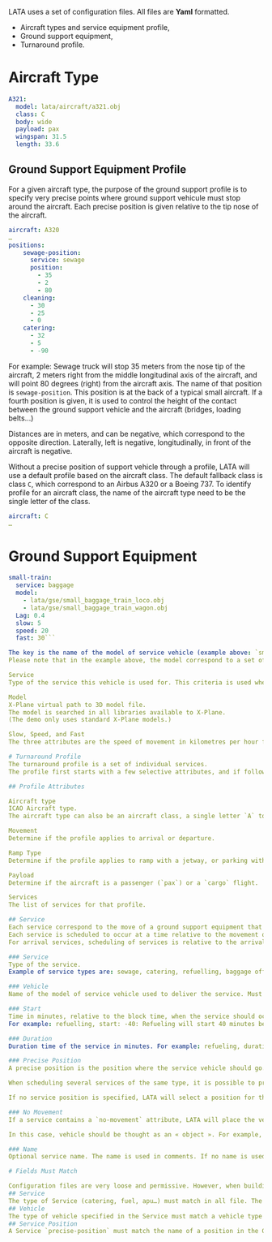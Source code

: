 LATA uses a set of configuration files. All files are **Yaml** formatted.
- Aircraft types and service equipment profile,
- Ground support equipment,
- Turnaround profile.
# Aircraft Type

```yaml
A321:
  model: lata/aircraft/a321.obj
  class: C
  body: wide
  payload: pax
  wingspan: 31.5
  length: 33.6
```

## Ground Support Equipment Profile
For a given aircraft type, the purpose of the ground support profile is to specify very precise points where ground support vehicule must stop around the aircraft.
Each precise position is given relative to the tip nose of the aircraft.

```yaml
aircraft: A320
…
positions:
    sewage-position:
      service: sewage
      position:
        - 35
        - 2
        - 80
    cleaning:
      - 30
      - 25
      - 0
    catering:
      - 32
      - 5
      - -90
```

For example: Sewage truck will stop 35 meters from the nose tip of the aircraft, 2 meters right from the middle longitudinal axis of the aircraft, and will point 80 degrees (right) from the aircraft axis. The name of that position is `sewage-position`. This position is at the back of a typical small aircraft. If a fourth position is given, it is used to control the height of the contact between the ground support vehicle and the aircraft (bridges, loading belts…)

Distances are in meters, and can be negative, which correspond to the opposite direction. Laterally, left is negative, longitudinally, in front of the aircraft is negative.

Without a precise position of support vehicle through a profile, LATA will use a default profile based on the aircraft class. The default fallback class is class `C`, which correspond to an Airbus A320 or a Boeing 737. To identify profile for an aircraft class, the name of the aircraft type need to be the single letter of the class.

```yaml
aircraft: C
…
```

# Ground Support Equipment

```yaml
small-train:
  service: baggage
  model:
    - lata/gse/small_baggage_train_loco.obj
    - lata/gse/small_baggage_train_wagon.obj
  Lag: 0.4
  slow: 5
  speed: 20
  fast: 30```

The key is the name of the model of service vehicle (example above: `small-train`).
Please note that in the example above, the model correspond to a set of more than one object chained together, one after the other, each after a `lag` distance.

Service
Type of the service this vehicle is used for. This criteria is used when selecting a vehicle for a service.

Model
X-Plane virtual path to 3D model file.
The model is searched in all libraries available to X-Plane.
(The demo only uses standard X-Plane models.)

Slow, Speed, and Fast
The three attributes are the speed of movement in kilometres per hour for the vehicle. Fast is the speed on service roads. Normal is the speed on ramps. Slow is the speed when closing to the aircraft.

# Turnaround Profile
The turnaround profile is a set of individual services.
The profile first starts with a few selective attributes, and if followed by one or more services.

## Profile Attributes

Aircraft type
ICAO Aircraft type.
The aircraft type can also be an aircraft class, a single letter `A` to `F`, which characterise all aircrafts of that class.

Movement
Determine if the profile applies to arrival or departure.

Ramp Type
Determine if the profile applies to ramp with a jetway, or parking with jetway.

Payload
Determine if the aircraft is a passenger (`pax`) or a `cargo` flight.

Services
The list of services for that profile.

## Service
Each service correspond to the move of a ground support equipment that first travels from a *parking* to the ramp, then delivers the service to the aircraft, and finally leaves the ramp to a final *destination*.
Each service is scheduled to occur at a time relative to the movement of the flight.
For arrival services, scheduling of services is relative to the arrival time of the flight which correspond to the on-block time. For departure services, scheduling is relative the departure time of the flight, which correspond to the off-block time.

### Service
Type of the service.
Example of service types are: sewage, catering, refuelling, baggage offloading or loading, cargo handling, water, APU, cones…

### Vehicle
Name of the model of service vehicle used to deliver the service. Must correspond to the model of a Ground Support Equipment above.

### Start
Time in minutes, relative to the block time, when the service should occur.
For example: refuelling, start: -40: Refueling will start 40 minutes before the off-bloxk departure time.

### Duration
Duration time of the service in minutes. For example: refueling, duration: 25. Refueling will last 25 minutes after arrival of the service vehicle next to the aircraft. After 25 minutes, the service vehicle will leave to ramp area to its destination.

### Precise Position
A precise position is the position where the service vehicle should go.

When scheduling several services of the same type, it is possible to precise which position to select to avoid these vehicle to collide at the same position. For example, when scheduling two fuel services, it is possible to send each fuel truck under each wing.

If no service position is specified, LATA will select a position for the service. If no position is found, the center of the ramp is selected.

### No Movement
If a service contains a `no-movement` attribute, LATA will place the vehicle for the corresponding service at the service time but will not animate the vehicle. It will remove the vehicle at the end of the service.

In this case, vehicle should be thought as an « object ». For example, it is possible to place cones or chocks around the aircraft and have them disappear at the end of the turnaround. Cones or chocks will appear and disappear but will not be animated.

### Name
Optional service name. The name is used in comments. If no name is used, LATA will assign a unique name.

# Fields Must Match

Configuration files are very loose and permissive. However, when building activity, a few fields must match.
## Service
The type of Service (catering, fuel, apu…) must match in all file. The string used can be anything, it could be `dummy`, however, the word `dummy` must be the service type in the turnaround profile, in the ground support equipment definition (with the 3D model, and the GSE profile. If there is a mismatch, if a turnaround cannot find a Service, or if a service cannot locate a vehicle, warnings will be issued and the Service will be ignored.
## Vehicle
The type of vehicle specified in the Service must match a vehicle type in the ground support equipment definition file. If no vehicle is found, a warning is issued and the service is ignored.
## Service Position
A Service `precise-position` must match the name of a position in the GSE profile. If a precise-position cannot be found, another position for the service is used. If no position can be found, the center of the ramp is used.